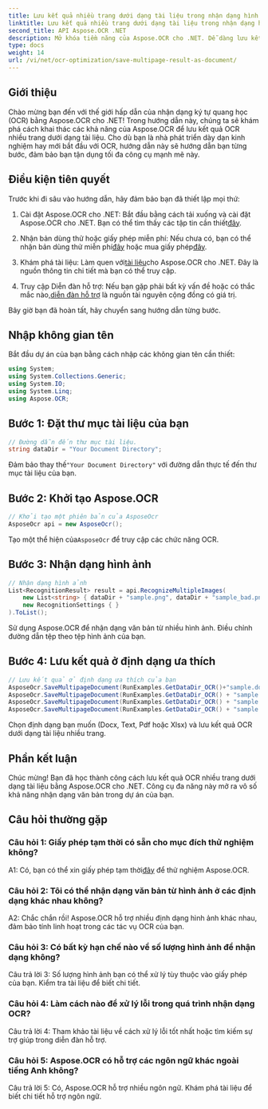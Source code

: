 ```yaml
---
title: Lưu kết quả nhiều trang dưới dạng tài liệu trong nhận dạng hình ảnh OCR
linktitle: Lưu kết quả nhiều trang dưới dạng tài liệu trong nhận dạng hình ảnh OCR
second_title: API Aspose.OCR .NET
description: Mở khóa tiềm năng của Aspose.OCR cho .NET. Dễ dàng lưu kết quả OCR nhiều trang dưới dạng tài liệu với hướng dẫn từng bước toàn diện này.
type: docs
weight: 14
url: /vi/net/ocr-optimization/save-multipage-result-as-document/
---
```

## Giới thiệu

Chào mừng bạn đến với thế giới hấp dẫn của nhận dạng ký tự quang học (OCR) bằng Aspose.OCR cho .NET! Trong hướng dẫn này, chúng ta sẽ khám phá cách khai thác các khả năng của Aspose.OCR để lưu kết quả OCR nhiều trang dưới dạng tài liệu. Cho dù bạn là nhà phát triển dày dạn kinh nghiệm hay mới bắt đầu với OCR, hướng dẫn này sẽ hướng dẫn bạn từng bước, đảm bảo bạn tận dụng tối đa công cụ mạnh mẽ này.

## Điều kiện tiên quyết

Trước khi đi sâu vào hướng dẫn, hãy đảm bảo bạn đã thiết lập mọi thứ:

1.  Cài đặt Aspose.OCR cho .NET: Bắt đầu bằng cách tải xuống và cài đặt Aspose.OCR cho .NET. Bạn có thể tìm thấy các tập tin cần thiết[đây](https://releases.aspose.com/ocr/net/).

2.  Nhận bản dùng thử hoặc giấy phép miễn phí: Nếu chưa có, bạn có thể nhận bản dùng thử miễn phí[đây](https://releases.aspose.com/) hoặc mua giấy phép[đây](https://purchase.aspose.com/buy).

3.  Khám phá tài liệu: Làm quen với[tài liệu](https://reference.aspose.com/ocr/net/)cho Aspose.OCR cho .NET. Đây là nguồn thông tin chi tiết mà bạn có thể truy cập.

4.  Truy cập Diễn đàn hỗ trợ: Nếu bạn gặp phải bất kỳ vấn đề hoặc có thắc mắc nào,[diễn đàn hỗ trợ](https://forum.aspose.com/c/ocr/16) là nguồn tài nguyên cộng đồng có giá trị.

Bây giờ bạn đã hoàn tất, hãy chuyển sang hướng dẫn từng bước.

## Nhập không gian tên

Bắt đầu dự án của bạn bằng cách nhập các không gian tên cần thiết:

```csharp
using System;
using System.Collections.Generic;
using System.IO;
using System.Linq;
using Aspose.OCR;
```

## Bước 1: Đặt thư mục tài liệu của bạn

```csharp
// Đường dẫn đến thư mục tài liệu.
string dataDir = "Your Document Directory";
```

 Đảm bảo thay thế`"Your Document Directory"` với đường dẫn thực tế đến thư mục tài liệu của bạn.

## Bước 2: Khởi tạo Aspose.OCR

```csharp
// Khởi tạo một phiên bản của AsposeOcr
AsposeOcr api = new AsposeOcr();
```

 Tạo một thể hiện của`AsposeOcr` để truy cập các chức năng OCR.

## Bước 3: Nhận dạng hình ảnh

```csharp
// Nhận dạng hình ảnh
List<RecognitionResult> result = api.RecognizeMultipleImages(
    new List<string> { dataDir + "sample.png", dataDir + "sample_bad.png" },
    new RecognitionSettings { }
).ToList();
```

Sử dụng Aspose.OCR để nhận dạng văn bản từ nhiều hình ảnh. Điều chỉnh đường dẫn tệp theo tệp hình ảnh của bạn.

## Bước 4: Lưu kết quả ở định dạng ưa thích

```csharp
// Lưu kết quả ở định dạng ưa thích của bạn
AsposeOcr.SaveMultipageDocument(RunExamples.GetDataDir_OCR()+"sample.docx", SaveFormat.Docx, result);
AsposeOcr.SaveMultipageDocument(RunExamples.GetDataDir_OCR() + "sample.txt", SaveFormat.Text, result);
AsposeOcr.SaveMultipageDocument(RunExamples.GetDataDir_OCR() + "sample.pdf", SaveFormat.Pdf, result);
AsposeOcr.SaveMultipageDocument(RunExamples.GetDataDir_OCR() + "sample.xlsx", SaveFormat.Xlsx, result);
```

Chọn định dạng bạn muốn (Docx, Text, Pdf hoặc Xlsx) và lưu kết quả OCR dưới dạng tài liệu nhiều trang.

## Phần kết luận

Chúc mừng! Bạn đã học thành công cách lưu kết quả OCR nhiều trang dưới dạng tài liệu bằng Aspose.OCR cho .NET. Công cụ đa năng này mở ra vô số khả năng nhận dạng văn bản trong dự án của bạn.

## Câu hỏi thường gặp

### Câu hỏi 1: Giấy phép tạm thời có sẵn cho mục đích thử nghiệm không?

 A1: Có, bạn có thể xin giấy phép tạm thời[đây](https://purchase.aspose.com/temporary-license/) để thử nghiệm Aspose.OCR.

### Câu hỏi 2: Tôi có thể nhận dạng văn bản từ hình ảnh ở các định dạng khác nhau không?

A2: Chắc chắn rồi! Aspose.OCR hỗ trợ nhiều định dạng hình ảnh khác nhau, đảm bảo tính linh hoạt trong các tác vụ OCR của bạn.

### Câu hỏi 3: Có bất kỳ hạn chế nào về số lượng hình ảnh để nhận dạng không?

Câu trả lời 3: Số lượng hình ảnh bạn có thể xử lý tùy thuộc vào giấy phép của bạn. Kiểm tra tài liệu để biết chi tiết.

### Câu hỏi 4: Làm cách nào để xử lý lỗi trong quá trình nhận dạng OCR?

Câu trả lời 4: Tham khảo tài liệu về cách xử lý lỗi tốt nhất hoặc tìm kiếm sự trợ giúp trong diễn đàn hỗ trợ.

### Câu hỏi 5: Aspose.OCR có hỗ trợ các ngôn ngữ khác ngoài tiếng Anh không?

Câu trả lời 5: Có, Aspose.OCR hỗ trợ nhiều ngôn ngữ. Khám phá tài liệu để biết chi tiết hỗ trợ ngôn ngữ.
